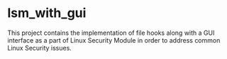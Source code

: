 # lsm_with_gui

This project contains the  implementation of file hooks along with a GUI interface as a part of Linux Security Module in order to address common Linux Security issues.
